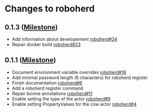 # Changes to roboherd

## 0.1.3 ([Milestone](https://codeberg.org/bovine/roboherd/milestone/10441))

- Add information about developement [roboherd#24](https://codeberg.org/bovine/roboherd/issues/24)
- Repair docker build [roboherd#23](https://codeberg.org/bovine/roboherd/issues/23)

## 0.1.1 ([Milestone](https://codeberg.org/bovine/roboherd/milestone/10245))

- Document environment variable overrides [roboherd#16](https://codeberg.org/bovine/roboherd/issues/16)
- Add minimal password length (6 characters) for roboherd register
- Finish documentation [roboherd#6](https://codeberg.org/bovine/roboherd/issues/6)
- Add a roboherd register command
- Repair bovine annotations [roboherd#11](https://codeberg.org/bovine/roboherd/issues/11)
- Enable setting the type of the actor [roboherd#9](https://codeberg.org/bovine/roboherd/issues/9)
- Enable setting PropertyValues for the cow actor [roboherd#4](https://codeberg.org/bovine/roboherd/issues/4)
